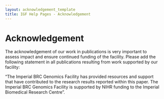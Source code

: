 ```yaml
---
layout: acknowledgement_template
title: IGF Help Pages - Acknowledgement
---
```


# Acknowledgement

The acknowledgement of our work in publications is very important to assess impact and ensure continued funding of the facility. Please add the following statement in all publications resulting from work supported by our facility:


“The Imperial BRC Genomics Facility has provided resources and support that have contributed to the research results reported within this paper. The Imperial BRC Genomics Facility is supported by NIHR funding to the Imperial Biomedical Research Centre”.

